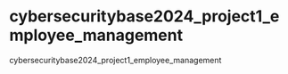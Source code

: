 # cybersecuritybase2024_project1_employee_management
cybersecuritybase2024_project1_employee_management
